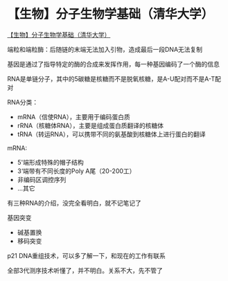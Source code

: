 # 【生物】分子生物学基础（清华大学）

[【生物】分子生物学基础（清华大学）](https://www.bilibili.com/video/BV19p411o7r7?p=4&spm_id_from=pageDriver)

端粒和端粒酶：后随链的末端无法加入引物，造成最后一段DNA无法复制

基因是通过了指导特定的酶的合成来发挥作用，每一种基因编码了一个酶的信息

RNA是单链分子，其中的5碳糖是核糖而不是脱氧核糖，是A-U配对而不是A-T配对

RNA分类：

- mRNA（信使RNA），主要用于编码蛋白质
- rRNA（核糖体RNA），主要是组成蛋白质翻译的核糖体
- tRNA（转运RNA），可以携带不同的氨基酸到核糖体上进行蛋白的翻译

mRNA:

- 5'端形成特殊的帽子结构
- 3‘端带有不同长度的Poly A尾（20-200工）
- 非编码区调控序列
- ...其它

有三种RNA的介绍，没完全看明白，就不记笔记了

基因突变

- 碱基置换
- 移码突变

p21 DNA重组技术，可以多了解一下，和现在的工作有联系

全部3代测序技术听懂了，并不明白。关系不大，先不管了
